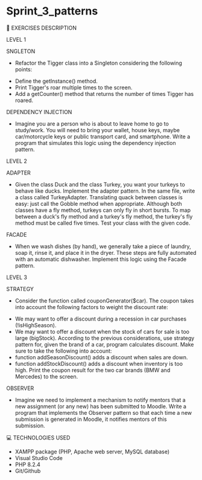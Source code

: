 # Sprint_3_patterns

📄 EXERCISES DESCRIPTION

LEVEL 1

SNGLETON

- Refactor the Tigger class into a Singleton considering the following points:
* Define the getInstance() method.
* Print Tigger's roar multiple times to the screen.
* Add a getCounter() method that returns the number of times Tigger has roared.

DEPENDENCY INJECTION

- Imagine you are a person who is about to leave home to go to study/work. 
You will need to bring your wallet, house keys, maybe car/motorcycle keys or public transport card, and smartphone. 
Write a program that simulates this logic using the dependency injection pattern.

LEVEL 2

ADAPTER

- Given the class Duck and the class Turkey, you want your turkeys to behave like ducks.
Implement the adapter pattern. In the same file, write a class called TurkeyAdapter. 
Translating quack between classes is easy: just call the Gobble method when appropriate.
Although both classes have a fly method, turkeys can only fly in short bursts.
To map between a duck's fly method and a turkey's fly method, the turkey's fly method must be called five times. 
Test your class with the given code.

FACADE

- When we wash dishes (by hand), we generally take a piece of laundry, soap it, rinse it, and place it in the dryer.
These steps are fully automated with an automatic dishwasher. Implement this logic using the Facade pattern.

LEVEL 3

STRATEGY

- Consider the function called couponGenerator($car).
The coupon takes into account the following factors to weight the discount rate:
* We may want to offer a discount during a recession in car purchases (!isHighSeason).
* We may want to offer a discount when the stock of cars for sale is too large (bigStock).
According to the previous considerations, use strategy pattern for, given the brand of a car, program calculates discount. Make sure to take the following into account:
* function addSeasonDiscount() adds a discount when sales are down.
* function addStockDiscount() adds a discount when inventory is too high.
Print the coupon result for the two car brands (BMW and Mercedes) to the screen.

OBSERVER

- Imagine we need to implement a mechanism to notify mentors that a new assignment (or any new) has been submitted to Moodle. 
Write a program that implements the Observer pattern so that each time a new submission is generated in Moodle, it notifies mentors of this submission.

💻 TECHNOLOGIES USED

- XAMPP package (PHP, Apache web server, MySQL database)
- Visual Studio Code
- PHP 8.2.4
- Git/Github

